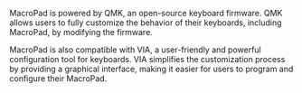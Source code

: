 MacroPad is powered by QMK, an open-source keyboard firmware. QMK allows users to fully customize the behavior of their keyboards, including MacroPad, by modifying the firmware.

MacroPad is also compatible with VIA, a user-friendly and powerful configuration tool for keyboards. VIA simplifies the customization process by providing a graphical interface, making it easier for users to program and configure their MacroPad.

